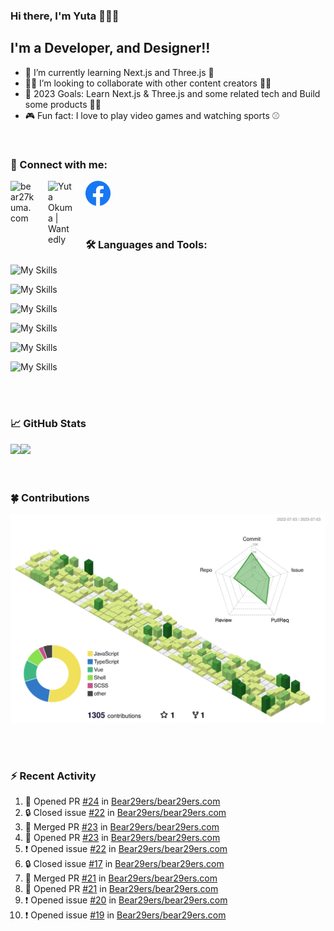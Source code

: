### Hi there, I'm Yuta 🤟🏻🐻

## I'm a Developer, and Designer!!

- 🌱 I’m currently learning Next.js and Three.js 🤣
- 👬🏻 I’m looking to collaborate with other content creators 👋🏻
- 🥅 2023 Goals: Learn Next.js & Three.js and some related tech and Build some products 💪🏻
- 🎮 Fun fact: I love to play video games and watching sports ⚾️

<br />

### :wave: Connect with me:

[<img align="left" alt="bear27kuma.com" width="40px" src="https://user-images.githubusercontent.com/39920490/156489586-f125813b-e344-46d6-9306-f5786684b976.jpg" style="margin-right: 20px;" />](https://bear29ers.github.io/)
[<img align="left" alt="Yuta Okuma | Wantedly" width="40px" src="https://user-images.githubusercontent.com/39920490/156489528-fdc520d6-10f1-43b6-8bf8-fadf8dcf1a90.jpg" style="margin-right: 20px;" />](https://www.wantedly.com/id/yuta_okuma_b)
[<img align="left" alt="Yuta Okuma | Facebook" width="40px" src="https://github.com/github/explore/blob/main/topics/facebook/facebook.png?raw=true" style="margin-right: 20px;" />](https://www.facebook.com/kumakuma1129/)

[//]: # '[<img align="left" alt="Yuta Okuma | Instagram" width="40px" src="https://github.com/github/explore/blob/main/topics/instagram/instagram.png?raw=true" />](https://www.instagram.com/bear_27earl/)'

<br />
<br />
<br />
<br />

### :hammer_and_wrench: Languages and Tools:

![My Skills](https://skillicons.dev/icons?i=html,css,sass,tailwind,bootstrap,js)

![My Skills](https://skillicons.dev/icons?i=ts,jquery,react,nextjs,vercel,vue)

![My Skills](https://skillicons.dev/icons?i=nodejs,express,jest,php,laravel,mysql)

![My Skills](https://skillicons.dev/icons?i=docker,git,github,githubactions,aws,linux)

![My Skills](https://skillicons.dev/icons?i=vim,neovim,lua,md,idea,vscode)

![My Skills](https://skillicons.dev/icons?i=atom,webpack,xd,ps,ai,ae)

<br />
<br />

### :chart_with_upwards_trend: GitHub Stats

<div style="display: flex;">
    <a href="https://github.com/Bear29ers">
        <img height="200px;" src="https://github-readme-stats.vercel.app/api?username=Bear29ers&show_icons=true&theme=bear">
    </a>
    <a href="https://github.com/Bear29ers">
        <img height="200px" src="https://github-readme-stats.vercel.app/api/top-langs/?username=Bear29ers&langs_count=6&layout=compact&theme=bear">
    </a>
</div>

<br />
<br />

### :four_leaf_clover: Contributions

![](./profile-3d-contrib/profile-green-animate.svg)

<br />
<br />

### :zap: Recent Activity

<!--START_SECTION:activity-->

1. 💪 Opened PR [#24](https://github.com/Bear29ers/bear29ers.com/pull/24) in [Bear29ers/bear29ers.com](https://github.com/Bear29ers/bear29ers.com)
2. 🔒 Closed issue [#22](https://github.com/Bear29ers/bear29ers.com/issues/22) in [Bear29ers/bear29ers.com](https://github.com/Bear29ers/bear29ers.com)
3. 🎉 Merged PR [#23](https://github.com/Bear29ers/bear29ers.com/pull/23) in [Bear29ers/bear29ers.com](https://github.com/Bear29ers/bear29ers.com)
4. 💪 Opened PR [#23](https://github.com/Bear29ers/bear29ers.com/pull/23) in [Bear29ers/bear29ers.com](https://github.com/Bear29ers/bear29ers.com)
5. ❗ Opened issue [#22](https://github.com/Bear29ers/bear29ers.com/issues/22) in [Bear29ers/bear29ers.com](https://github.com/Bear29ers/bear29ers.com)
6. 🔒 Closed issue [#17](https://github.com/Bear29ers/bear29ers.com/issues/17) in [Bear29ers/bear29ers.com](https://github.com/Bear29ers/bear29ers.com)
7. 🎉 Merged PR [#21](https://github.com/Bear29ers/bear29ers.com/pull/21) in [Bear29ers/bear29ers.com](https://github.com/Bear29ers/bear29ers.com)
8. 💪 Opened PR [#21](https://github.com/Bear29ers/bear29ers.com/pull/21) in [Bear29ers/bear29ers.com](https://github.com/Bear29ers/bear29ers.com)
9. ❗ Opened issue [#20](https://github.com/Bear29ers/bear29ers.com/issues/20) in [Bear29ers/bear29ers.com](https://github.com/Bear29ers/bear29ers.com)
10. ❗ Opened issue [#19](https://github.com/Bear29ers/bear29ers.com/issues/19) in [Bear29ers/bear29ers.com](https://github.com/Bear29ers/bear29ers.com)

<!--END_SECTION:activity-->
